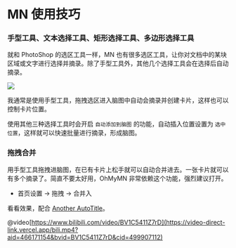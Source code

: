 # MN 使用技巧

### 手型工具、文本选择工具、矩形选择工具、多边形选择工具

就和 PhotoShop 的选区工具一样，MN 也有很多选区工具，让你对文档中的某块区域或文字进行选择并摘录。除了手型工具外，其他几个选择工具会在选择后自动摘录。

![](https://testmnbbs.oss-cn-zhangjiakou.aliyuncs.com/pic20220507111341.png?x-oss-process=base_webp)

我通常是使用手型工具，拖拽选区进入脑图中自动会摘录并创建卡片，这样也可以控制卡片位置。

使用其他三种选择工具时会开启 `自动添加到脑图` 的功能，自动插入位置设置为 `选中位置`，这样就可以快速批量进行摘录，形成脑图。

### 拖拽合并

用手型工具拖拽进脑图，在已有卡片上松手就可以自动合并进去。一张卡片就可以有多个摘录了。简直不要太好用，OhMyMN 非常依赖这个功能，强烈建议打开。

- 首页设置 -> 拖拽 -> 合并入

看看效果，配合 [Another AutoTitle](./modules/anotherautotitle.md)。

@video[https://www.bilibili.com/video/BV1C5411Z7rD](https://video-direct-link.vercel.app/bili.mp4?aid=466171154&bvid=BV1C5411Z7rD&cid=499907112)
